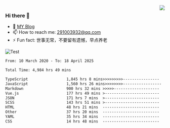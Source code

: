<img align='right' src='https://github-readme-stats.vercel.app/api?username=niaogege&show_icons=true&theme=radical'/>

### Hi there 👋

- 🌱 [MY Blog](https://bythewayer.com/)
- 📫 How to reach me: 291003932@qq.com
- ⚡ Fun fact:  世事无常，不要留有遗憾，早点养老

![Test](https://github-readme-stats.vercel.app/api/top-langs/?username=niaogege&layout=compact)

<!--START_SECTION:waka-->

```txt
From: 10 March 2020 - To: 18 April 2025

Total Time: 4,984 hrs 49 mins

TypeScript                 1,845 hrs 8 mins>>>>>>>>>----------------   37.02 %
JavaScript                 1,560 hrs 26 mins>>>>>>>>-----------------   31.30 %
Markdown                   900 hrs 32 mins >>>>>--------------------   18.07 %
Vue.js                     177 hrs 49 mins >------------------------   03.57 %
JSON                       171 hrs 7 mins  >------------------------   03.43 %
SCSS                       143 hrs 51 mins >------------------------   02.89 %
HTML                       48 hrs 21 mins  -------------------------   00.97 %
Other                      37 hrs 20 mins  -------------------------   00.75 %
YAML                       35 hrs 34 mins  -------------------------   00.71 %
CSS                        14 hrs 48 mins  -------------------------   00.30 %
```

<!--END_SECTION:waka-->
